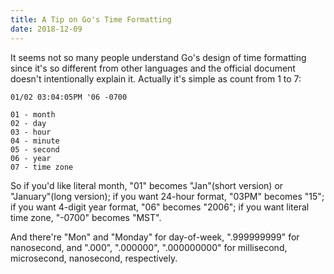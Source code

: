```yaml
---
title: A Tip on Go's Time Formatting
date: 2018-12-09
---
```


It seems not so many people understand Go's design of time formatting since it's so different from other languages and the official document doesn't intentionally explain it. Actually it's simple as count from 1 to 7:

```
01/02 03:04:05PM '06 -0700

01 - month
02 - day
03 - hour
04 - minute
05 - second
06 - year
07 - time zone
```

So if you'd like literal month, "01" becomes "Jan"(short version) or "January"(long version); if you want 24-hour format, "03PM" becomes "15"; if you want 4-digit year format, "06" becomes "2006"; if you want literal time zone, "-0700" becomes "MST".

And there're "Mon" and "Monday" for day-of-week, ".999999999" for nanosecond, and ".000", ".000000", ".000000000" for millisecond, microsecond, nanosecond, respectively.